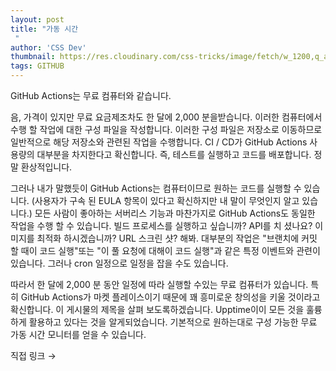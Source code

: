 ```yaml
---
layout: post
title: "가동 시간
 "
author: 'CSS Dev'
thumbnail: https://res.cloudinary.com/css-tricks/image/fetch/w_1200,q_auto,f_auto/https://css-tricks.com/wp-content/uploads/2020/11/upptime-logo.png
tags: GITHUB
---
```



GitHub Actions는 무료 컴퓨터와 같습니다.
 

음, 가격이 있지만 무료 요금제조차도 한 달에 2,000 분을받습니다.
 이러한 컴퓨터에서 수행 할 작업에 대한 구성 파일을 작성합니다.
 이러한 구성 파일은 저장소로 이동하므로 일반적으로 해당 저장소와 관련된 작업을 수행합니다.
 CI / CD가 GitHub Actions 사용량의 대부분을 차지한다고 확신합니다.
 즉, 테스트를 실행하고 코드를 배포합니다.
 정말 환상적입니다.
 

그러나 내가 말했듯이 GitHub Actions는 컴퓨터이므로 원하는 코드를 실행할 수 있습니다.
 (사용자가 구속 된 EULA 항목이 있다고 확신하지만 내 말이 무엇인지 알고 있습니다.) 모든 사람이 좋아하는 서버리스 기능과 마찬가지로 GitHub Actions도 동일한 작업을 수행 할 수 있습니다.
 빌드 프로세스를 실행하고 싶습니까?
 API를 치 셨나요?
 이미지를 최적화 하시겠습니까?
 URL 스크린 샷?
 해봐.
 대부분의 작업은 "브랜치에 커밋 할 때이 코드 실행"또는 "이 풀 요청에 대해이 코드 실행"과 같은 특정 이벤트와 관련이 있습니다.
 그러나 cron 일정으로 일정을 잡을 수도 있습니다.
 

따라서 한 달에 2,000 분 동안 일정에 따라 실행할 수있는 무료 컴퓨터가 있습니다.
 특히 GitHub Actions가 마켓 플레이스이기 때문에 꽤 흥미로운 창의성을 키울 것이라고 확신합니다.
 이 게시물의 제목을 살펴 보도록하겠습니다. Upptime이이 모든 것을 훌륭하게 활용하고 있다는 것을 알게되었습니다.
 기본적으로 원하는대로 구성 가능한 무료 가동 시간 모니터를 얻을 수 있습니다.
 

직접 링크 →
 